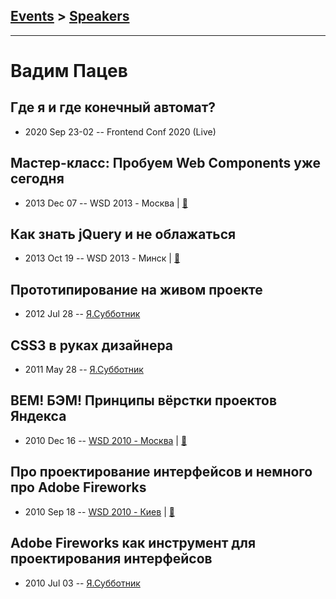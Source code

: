 ## [Events](../README.md) > [Speakers](../speakers.md)
---

# Вадим Пацев

## Где я и где конечный автомат?
- 2020 Sep 23-02 -- Frontend Conf 2020 (Live)    
## Мастер-класс: Пробуем Web Components уже сегодня
- 2013 Dec 07 -- WSD 2013 - Москва  | [:notebook:](https://wsd.events/2013/12/07/pres/web-components.pdf)  
## Как знать jQuery и не облажаться
- 2013 Oct 19 -- WSD 2013 - Минск  | [:notebook:](https://wsd.events/2013/10/19/pres/jquery/)  
## Прототипирование на живом проекте
- 2012 Jul 28 -- [Я.Субботник](https://events.yandex.ru/lib/talks/304/)    
## CSS3 в руках дизайнера
- 2011 May 28 -- [Я.Субботник](https://events.yandex.ru/lib/talks/244/)    
## BEM! БЭМ! Принципы вёрстки проектов Яндекса
- 2010 Dec 16 -- [WSD 2010 - Москва](https://www.youtube.com/watch?v=UKpDX7YRMjk)  | [:notebook:](https://wsd.events/2010/12/16/pres/bem-principles.pdf)  
## Про проектирование интерфейсов и немного про Adobe Fireworks
- 2010 Sep 18 -- [WSD 2010 - Киев](https://www.youtube.com/watch?v=KHNSjW0VPGY)  | [:notebook:](https://wsd.events/2010/09/18/pres/ui-in-fireworks.pdf)  
## Adobe Fireworks как инструмент для проектирования интерфейсов
- 2010 Jul 03 -- [Я.Субботник](https://events.yandex.ru/lib/talks/918/)    
